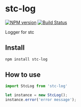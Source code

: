 # stc-log

[![NPM version](https://img.shields.io/npm/v/stc-log.svg?style=flat-square)](http://badge.fury.io/js/stc-log)
[![Build Status](https://travis-ci.org/stcjs/stc-log.svg?branch=master)](https://travis-ci.org/stcjs/stc-log)

Logger for stc



## Install

```sh
npm install stc-log
```

## How to use

```js
import StcLog from 'stc-log'

let instance = new StcLog();
instance.error('error message');
```